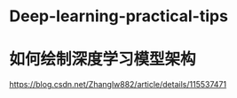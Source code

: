 # Deep-learning-practical-tips
# 如何绘制深度学习模型架构
<https://blog.csdn.net/Zhanglw882/article/details/115537471>
